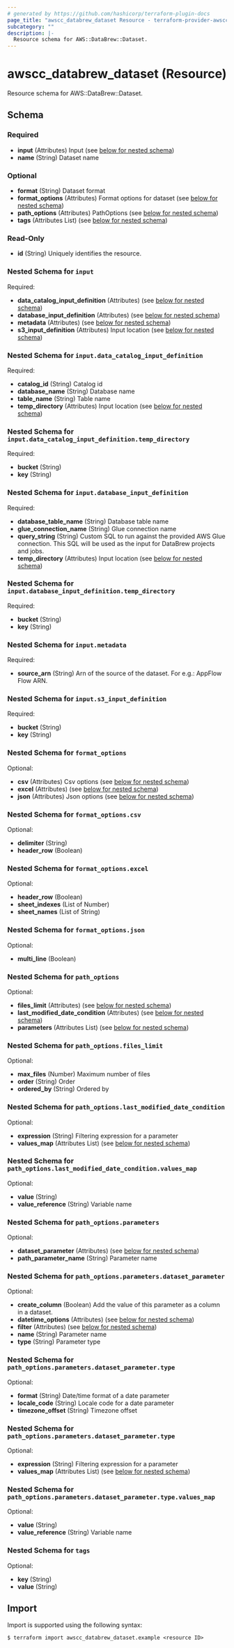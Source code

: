 ```yaml
---
# generated by https://github.com/hashicorp/terraform-plugin-docs
page_title: "awscc_databrew_dataset Resource - terraform-provider-awscc"
subcategory: ""
description: |-
  Resource schema for AWS::DataBrew::Dataset.
---
```


# awscc_databrew_dataset (Resource)

Resource schema for AWS::DataBrew::Dataset.



<!-- schema generated by tfplugindocs -->
## Schema

### Required

- **input** (Attributes) Input (see [below for nested schema](#nestedatt--input))
- **name** (String) Dataset name

### Optional

- **format** (String) Dataset format
- **format_options** (Attributes) Format options for dataset (see [below for nested schema](#nestedatt--format_options))
- **path_options** (Attributes) PathOptions (see [below for nested schema](#nestedatt--path_options))
- **tags** (Attributes List) (see [below for nested schema](#nestedatt--tags))

### Read-Only

- **id** (String) Uniquely identifies the resource.

<a id="nestedatt--input"></a>
### Nested Schema for `input`

Required:

- **data_catalog_input_definition** (Attributes) (see [below for nested schema](#nestedatt--input--data_catalog_input_definition))
- **database_input_definition** (Attributes) (see [below for nested schema](#nestedatt--input--database_input_definition))
- **metadata** (Attributes) (see [below for nested schema](#nestedatt--input--metadata))
- **s3_input_definition** (Attributes) Input location (see [below for nested schema](#nestedatt--input--s3_input_definition))

<a id="nestedatt--input--data_catalog_input_definition"></a>
### Nested Schema for `input.data_catalog_input_definition`

Required:

- **catalog_id** (String) Catalog id
- **database_name** (String) Database name
- **table_name** (String) Table name
- **temp_directory** (Attributes) Input location (see [below for nested schema](#nestedatt--input--data_catalog_input_definition--temp_directory))

<a id="nestedatt--input--data_catalog_input_definition--temp_directory"></a>
### Nested Schema for `input.data_catalog_input_definition.temp_directory`

Required:

- **bucket** (String)
- **key** (String)



<a id="nestedatt--input--database_input_definition"></a>
### Nested Schema for `input.database_input_definition`

Required:

- **database_table_name** (String) Database table name
- **glue_connection_name** (String) Glue connection name
- **query_string** (String) Custom SQL to run against the provided AWS Glue connection. This SQL will be used as the input for DataBrew projects and jobs.
- **temp_directory** (Attributes) Input location (see [below for nested schema](#nestedatt--input--database_input_definition--temp_directory))

<a id="nestedatt--input--database_input_definition--temp_directory"></a>
### Nested Schema for `input.database_input_definition.temp_directory`

Required:

- **bucket** (String)
- **key** (String)



<a id="nestedatt--input--metadata"></a>
### Nested Schema for `input.metadata`

Required:

- **source_arn** (String) Arn of the source of the dataset. For e.g.: AppFlow Flow ARN.


<a id="nestedatt--input--s3_input_definition"></a>
### Nested Schema for `input.s3_input_definition`

Required:

- **bucket** (String)
- **key** (String)



<a id="nestedatt--format_options"></a>
### Nested Schema for `format_options`

Optional:

- **csv** (Attributes) Csv options (see [below for nested schema](#nestedatt--format_options--csv))
- **excel** (Attributes) (see [below for nested schema](#nestedatt--format_options--excel))
- **json** (Attributes) Json options (see [below for nested schema](#nestedatt--format_options--json))

<a id="nestedatt--format_options--csv"></a>
### Nested Schema for `format_options.csv`

Optional:

- **delimiter** (String)
- **header_row** (Boolean)


<a id="nestedatt--format_options--excel"></a>
### Nested Schema for `format_options.excel`

Optional:

- **header_row** (Boolean)
- **sheet_indexes** (List of Number)
- **sheet_names** (List of String)


<a id="nestedatt--format_options--json"></a>
### Nested Schema for `format_options.json`

Optional:

- **multi_line** (Boolean)



<a id="nestedatt--path_options"></a>
### Nested Schema for `path_options`

Optional:

- **files_limit** (Attributes) (see [below for nested schema](#nestedatt--path_options--files_limit))
- **last_modified_date_condition** (Attributes) (see [below for nested schema](#nestedatt--path_options--last_modified_date_condition))
- **parameters** (Attributes List) (see [below for nested schema](#nestedatt--path_options--parameters))

<a id="nestedatt--path_options--files_limit"></a>
### Nested Schema for `path_options.files_limit`

Optional:

- **max_files** (Number) Maximum number of files
- **order** (String) Order
- **ordered_by** (String) Ordered by


<a id="nestedatt--path_options--last_modified_date_condition"></a>
### Nested Schema for `path_options.last_modified_date_condition`

Optional:

- **expression** (String) Filtering expression for a parameter
- **values_map** (Attributes List) (see [below for nested schema](#nestedatt--path_options--last_modified_date_condition--values_map))

<a id="nestedatt--path_options--last_modified_date_condition--values_map"></a>
### Nested Schema for `path_options.last_modified_date_condition.values_map`

Optional:

- **value** (String)
- **value_reference** (String) Variable name



<a id="nestedatt--path_options--parameters"></a>
### Nested Schema for `path_options.parameters`

Optional:

- **dataset_parameter** (Attributes) (see [below for nested schema](#nestedatt--path_options--parameters--dataset_parameter))
- **path_parameter_name** (String) Parameter name

<a id="nestedatt--path_options--parameters--dataset_parameter"></a>
### Nested Schema for `path_options.parameters.dataset_parameter`

Optional:

- **create_column** (Boolean) Add the value of this parameter as a column in a dataset.
- **datetime_options** (Attributes) (see [below for nested schema](#nestedatt--path_options--parameters--dataset_parameter--datetime_options))
- **filter** (Attributes) (see [below for nested schema](#nestedatt--path_options--parameters--dataset_parameter--filter))
- **name** (String) Parameter name
- **type** (String) Parameter type

<a id="nestedatt--path_options--parameters--dataset_parameter--datetime_options"></a>
### Nested Schema for `path_options.parameters.dataset_parameter.type`

Optional:

- **format** (String) Date/time format of a date parameter
- **locale_code** (String) Locale code for a date parameter
- **timezone_offset** (String) Timezone offset


<a id="nestedatt--path_options--parameters--dataset_parameter--filter"></a>
### Nested Schema for `path_options.parameters.dataset_parameter.type`

Optional:

- **expression** (String) Filtering expression for a parameter
- **values_map** (Attributes List) (see [below for nested schema](#nestedatt--path_options--parameters--dataset_parameter--type--values_map))

<a id="nestedatt--path_options--parameters--dataset_parameter--type--values_map"></a>
### Nested Schema for `path_options.parameters.dataset_parameter.type.values_map`

Optional:

- **value** (String)
- **value_reference** (String) Variable name






<a id="nestedatt--tags"></a>
### Nested Schema for `tags`

Optional:

- **key** (String)
- **value** (String)

## Import

Import is supported using the following syntax:

```shell
$ terraform import awscc_databrew_dataset.example <resource ID>
```

